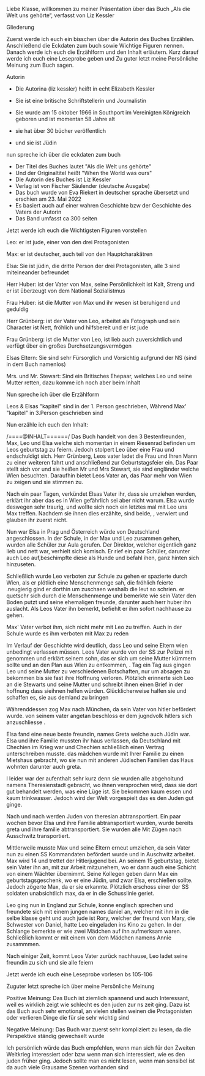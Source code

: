 Liebe Klasse, willkommen zu meiner Präsentation über das Buch 
„Als die Welt uns gehörte“, verfasst von Liz Kessler

Gliederung

Zuerst werde ich euch ein bisschen über die Autorin des Buches
Erzählen. Anschließend die Eckdaten zum buch sowie Wichtige 
Figuren nennen. Danach werde ich euch die Erzählform und den Inhalt
erläutern. Kurz darauf werde ich euch eine Leseprobe geben und 
Zu guter letzt meine Persönliche Meinung zum Buch sagen.

Autorin
- Die Autorina (liz kessler) heißt in echt Elizabeth Kessler
- Sie ist eine britische Schriftstellerin und Journalistin
- Sie wurde  am 15 oktober 1966 in Southport im 
Vereinigten Königreich geboren und ist momentan 58 Jahre alt

- sie hat über 30 bücher veröffentlich
- und sie ist	Jüdin

nun spreche ich über die eckdaten zum buch

- Der Titel des Buches lautet "Als die Welt uns gehörte"
- Und der Originaltitel heißt "When the World was ours"
- Die Autorin des Buches ist Liz Kessler
- Verlag ist von Fischer Säulender (deutsche Ausgabe)
- Das buch wurde von Eva Riekert in deutscher sprache übersetzt und erschien am 23. Mai 2022
- Es basiert auch  auf einer wahren Geschichte bzw der 
Geschichte des Vaters der Autorin
- Das Band umfasst ca 300 seiten

Jetzt werde ich euch die Wichtigsten Figuren vorstellen

Leo:
er ist jude, einer von den drei Protagonisten 

Max: 
er ist deutscher, auch teil von den Hauptcharakätren

Elsa:
Sie ist jüdin, die dritte Person der drei Protagonisten, alle 3 sind miteineander befreundet


Herr Huber: ist der Vater von Max, seine Persönlichkeit ist
Kalt, Streng und  er ist überzeugt von dem National Sozialistmus

Frau Huber: ist die Mutter von Max und ihr wesen ist beruhigend
und geduldig

Herr Grünberg: ist der Vater von Leo, arbeitet als Fotograph und sein
Character ist Nett, fröhlich und hilfsbereit und er ist jude

Frau Grünberg: ist die Mutter von Leo, ist lieb  auch
zuversichtlich und verfügt über ein großes Durchsetzungsvermögen

Elsas Eltern: Sie sind sehr Fürsorglich und Vorsichtig aufgrund der NS (sind in dem Buch namenlos)

Mrs. und Mr. Stewart: Sind ein Britisches Ehepaar, welches Leo und seine Mutter retten, dazu komme ich noch aber beim Inhalt 

Nun spreche ich über die Erzählform

Leos & Elsas "kapitel" sind in der 1. Person geschrieben, Während 
Max' "kapitel" in 3.Person geschrieben sind





Nun erzähle ich euch den Inhalt:

/====@INHALT======/
Das Buch handelt von den 3 Bestenfreunden, Max, Leo und Elsa welche sich momentan
in einem Riesenrad befinden um Leos geburtstag zu feiern. Jedoch stolpert Leo über
eine Frau und endschuldigt sich. Herr Grünberg, Leos vater ladet die Frau und Ihren Mann
zu einer weiteren fahrt und anschließend zur Geburtstagsfeier ein. Das Paar stellt sich vor
und sie heißen Mr und Mrs Stewart, sie sind engländer welche Wien besuchten. Daraufhin bietet Leos Vater
an, das Paar mehr von Wien zu zeigen und sie stimmen zu.

Nach ein paar Tagen, verkündet Elsas Vater ihr, dass sie umziehen werden, erklärt ihr aber
 das es in Wien gefährlich sei aber nicht warum. Elsa  wurde deswegen sehr traurig, und wollte sich 
noch ein letztes mal mit Leo uns Max treffen. Nachdem sie ihnen dies erzählte, 
sind beide, , verwiert und glauben ihr zuerst nicht.

Nun war Elsa in Prag und Österreich würde von Deutschland angeschlossen. In der 
Schule, in der Max und Leo zusammen gehen, wurden alle Schüler zur Aula gerufen. Der Direktor, welcher
eigentlich ganz lieb und nett war, verhielt sich komisch. Er rief ein paar Schüler, darunter
auch Leo auf,beschimpfte diese als Hunde und befahl ihen, ganz hinten sich hinzuseten.

Schließlich wurde Leo verboten zur Schule zu gehen er spazierte durch Wien, als er plötlich eine Menschenmenge sah, die fröhlich feierte .neugierig gind er dorthin um zuschaen weshalb die 
leut so schrien. 
er  quetschr sich durch die Menschenmenge und  bemerkte wie sein Vater den Boden putzt und seine ehemaligen freunde, darunter auch herr huber ihn
auslacht. Als Leos Vater ihn bemerkt, befiehlt er ihm sofort nachhause zu gehen.

Max' Vater verbot ihm, sich nicht mehr mit Leo zu treffen. Auch in der Schule wurde es ihm verboten mit Max zu reden

Im Verlauf der Geschichte wird deutlich, dass Leo und seine Eltern wien unbedingt verlassen müssen. Leos Vater wurde von der SS zur Polizei mit genommen 
und erklärt seinem sohn, das er sich um seine Mutter kümmern sollte und an den Plan  aus Wien zu entkommen, . Tag ein Tag aus gingen Leo und seine Mutter zu verschiedenen
Botschaften, nur um absagen zu bekommen bis sie fast ihre Hoffnung verloren. Plötzlich erinnerte sich Leo an die Stewarts und seine Mutter und schreibt ihnen einen Brief in der hoffnung dass sieihnen
helfen würden. Glücklicherweise halfen sie und schaffen es, sie aus demland zu bringen 

Währenddessen zog Max nach München, da sein Vater von hitler befördert wurde. von seinem vater angetan beschloss er dem jugndvolk hitlers sich anzuschliesse . 




Elsa fand eine neue beste freundin, names Greta welche auch Jüdin war.  Elsa und ihre Familie mussten  ihr haus verlassen, da Deutschland mit Chechien im Krieg war und Chechien schließlich einen
Vertrag unterschreiben musste. das mädchen wurde  mit Ihrer Familie zu einen Mietshaus gebracht, wo sie nun mit anderen Jüdischen Familien das Haus wohnten darunter auch greta.

l leider war der aufenthalt sehr kurz denn sie wurden alle abgeholtund namens Theresienstadt gebracht, wo ihnen versprochen wird,
dass sie dort gut behandelt werden, was eine Lüge ist. Sie bekommen kaum essen und kaum trinkwasser. Jedoch wird der Welt vorgespielt das es den Juden gut ginge.

Nach und nach werden Juden von theresian abtransportiert. Ein paar wochen bevor Elsa und ihre Familie abtransportiert wurden, wurde bereits greta und ihre familie abtransportiert.
Sie wurden alle Mit Zügen nach Ausschwitz transportiert.

Mittlerweile musste Max und seine Eltern erneut umziehen, da sein Vater nun zu einen SS Kommandaten befördert wurde und in Auschwitz arbeitet. Max wird 14 und trettet der Hitlerjugend bei.
An seinem 15 geburtstag, bietet sein Vater ihn an, mit zur Arbeit mitzunehem, wo er dann auch eine Schicht von einem Wächter übernimmt. Seine Kollegen geben dann Max ein geburtstagsgeschenk, 
wo er eine Jüdin, und zwar Elsa, erschießen sollte. Jedoch zögerte Max, da er sie erkannte. Plötzlich erschoss einer der SS soldaten unabsichtlich max, da er in die Schusslinie geriet.

Leo ging nun in England zur Schule, konne englisch sprechen und freundete sich mit einem jungen names daniel an, welcher mit ihm in die selbe klasse geht und auch jude ist
Rory, welcher der freund von Mary, die Schwester von Daniel, hatte Leo eingeladen ins Kino zu gehen. In der Schlange bemerkte er wie zwei Mädchen auf ihn aufmerksam waren. Schließlich
kommt er mit einem von dem Mädchen namens Annie zusammmen.

Nach einiger Zeit, kommt Leos Vater zurück nachhause, Leo ladet seine freundin zu sich und sie alle feiern




Jetzt werde ich euch eine Leseprobe vorlesen
bs 105-106


Zuguter letzt spreche ich über meine Persönliche Meinung

Positive Meinung: Das Buch ist ziemlich spannend und auch Interessant,
weil es wirklich zeigt wie schlecht es den juden zur ns zeit ging. Dazu
ist das Buch auch sehr emotional, an vielen stellen weinen die Protagonisten
oder verlieren Dinge die für sie sehr wichtig sind


Negative Meinung: Das Buch war zuerst sehr kompliziert zu lesen, da die 
Perspektive ständig gewechselt wurde

Ich persönlich würde das Buch empfehlen, wenn man sich für den Zweiten
Weltkrieg interessiert oder bzw wenn man sich interessiert, wie es den juden
früher ging. Jedoch sollte man es nicht lesen, wenn man sensibel ist
da auch viele Grausame Szenen vorhanden sind
